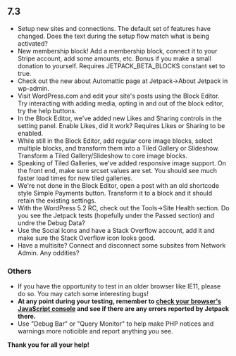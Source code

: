 ## 7.3

- Setup new sites and connections. The default set of features have changed. Does the text during the setup flow match what is being activated?
- New membership block! Add a membership block, connect it to your Stripe account, add some amounts, etc. Bonus if you make a small donation to yourself. Requires JETPACK_BETA_BLOCKS constant set to true.
- Check out the new about Automattic page at Jetpack->About Jetpack in wp-admin.
- Visit WordPress.com and edit your site's posts using the Block Editor. Try interacting with adding media, opting in and out of the block editor, try the help buttons.
- In the Block Editor, we've added new Likes and Sharing controls in the setting panel. Enable Likes, did it work? Requires Likes or Sharing to be enabled.
- While still in the Block Editor, add regular core image blocks, select multiple blocks, and transform them into a Tiled Gallery or Slideshow. Transform a Tiled Gallery/Slideshow to core image blocks.
- Speaking of Tiled Galleries, we've added responsive image support. On the front end, make sure srcset values are set. You should see much faster load times for new tiled galleries.
- We're not done in the Block Editor, open a post with an old shortcode style Simple Payments button. Transform it to a block and it should retain the existing settings.  
- With the WordPress 5.2 RC, check out the Tools->Site Health section. Do you see the Jetpack tests (hopefully under the Passed section) and undre the Debug Data?
- Use the Social Icons and have a Stack Overflow account, add it and make sure the Stack Overflow icon looks good.
- Have a multisite? Connect and disconnect some subsites from Network Admin. Any oddities?


### Others

- If you have the opportunity to test in an older browser like IE11, please do so. You may catch some interesting bugs!
- **At any point during your testing, remember to [check your browser's JavaScript console](https://codex.wordpress.org/Using_Your_Browser_to_Diagnose_JavaScript_Errors#Step_3:_Diagnosis) and see if there are any errors reported by Jetpack there.**
- Use "Debug Bar" or "Query Monitor" to help make PHP notices and warnings more noticible and report anything you see.

**Thank you for all your help!**
